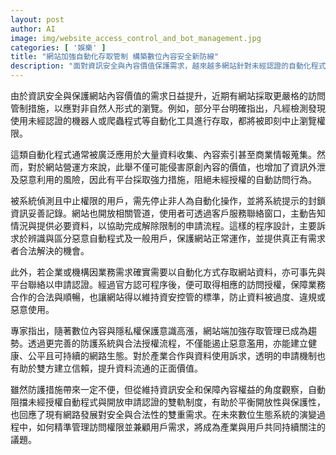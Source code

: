 ```yaml
---
layout: post
author: AI
image: img/website_access_control_and_bot_management.jpg
categories: [ '娛樂' ]
title: "網站加強自動化存取管制 構築數位內容安全新防線"
description: "面對資訊安全與內容價值保護需求，越來越多網站針對未經認證的自動化程式加強訪問管控，並同步開放合法申請認證的管道。雙軌機制在遏止惡意濫用的同時，也保障產業合作的正當性，成為當前數位生態的重要趨勢。"
---
```

由於資訊安全與保護網站內容價值的需求日益提升，近期有網站採取更嚴格的訪問管制措施，以應對非自然人形式的瀏覽。例如，部分平台明確指出，凡經檢測發現使用未經認證的機器人或爬蟲程式等自動化工具進行存取，都將被即刻中止瀏覽權限。

這類自動化程式通常被廣泛應用於大量資料收集、內容索引甚至商業情報蒐集。然而，對於網站營運方來說，此舉不僅可能侵害原創內容的價值，也增加了資訊外泄及惡意利用的風險，因此有平台採取強力措施，阻絕未經授權的自動訪問行為。

被系統偵測且中止權限的用戶，需先停止非人為自動化操作，並將系統提示的封鎖資訊妥善記錄。網站也開放相關管道，使用者可透過客戶服務聯絡窗口，主動告知情況與提供必要資料，以協助完成解除限制的申請流程。這樣的程序設計，主要訴求於辨識與區分惡意自動程式及一般用戶，保護網站正常運作，並提供真正有需求者合法解決的機會。

此外，若企業或機構因業務需求確實需要以自動化方式存取網站資料，亦可事先與平台聯絡以申請認證。經過官方認可程序後，便可取得相應的訪問授權，保障業務合作的合法與順暢，也讓網站得以維持資安控管的標準，防止資料被過度、違規或惡意使用。

專家指出，隨著數位內容與隱私權保護意識高漲，網站端加強存取管理已成為趨勢。透過更完善的防護系統與合法授權流程，不僅能遏止惡意濫用，亦能建立健康、公平且可持續的網路生態。對於產業合作與資料使用訴求，透明的申請機制也有助於雙方建立信賴，提升資料流通的正面價值。

雖然防護措施帶來一定不便，但從維持資訊安全和保障內容權益的角度觀察，自動阻擋未經授權自動程式與開放申請認證的雙軌制度，有助於平衡開放性與保護性，也回應了現有網路發展對安全與合法性的雙重需求。在未來數位生態系統的演變過程中，如何精準管理訪問權限並兼顧用戶需求，將成為產業與用戶共同持續關注的議題。
